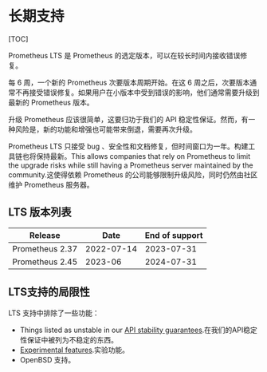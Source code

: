 # 长期支持

[TOC]

Prometheus LTS 是 Prometheus 的选定版本，可以在较长时间内接收错误修复。

每 6 周，一个新的 Prometheus 次要版本周期开始。在这 6 周之后，次要版本通常不再接受错误修复。如果用户在小版本中受到错误的影响，他们通常需要升级到最新的 Prometheus 版本。

升级 Prometheus 应该很简单，这要归功于我们的 API 稳定性保证。然而，有一种风险是，新的功能和增强也可能带来倒退，需要再次升级。

Prometheus LTS 只接受 bug 、安全性和文档修复，但时间窗口为一年。构建工具链也将保持最新。This allows companies that rely on Prometheus to limit the upgrade risks while still having a Prometheus server maintained by the community.这使得依赖 Prometheus 的公司能够限制升级风险，同时仍然由社区维护 Prometheus 服务器。

## LTS 版本列表

| Release         | Date       | End of support |
| --------------- | ---------- | -------------- |
| Prometheus 2.37 | 2022-07-14 | 2023-07-31     |
| Prometheus 2.45 | 2023-06    | 2024-07-31     |

## LTS支持的局限性

LTS 支持中排除了一些功能：

- Things listed as unstable in our [API stability guarantees](https://prometheus.io/docs/prometheus/latest/stability/).在我们的API稳定性保证中被列为不稳定的东西。
- [Experimental features](https://prometheus.io/docs/prometheus/latest/feature_flags/).实验功能。
- OpenBSD 支持。